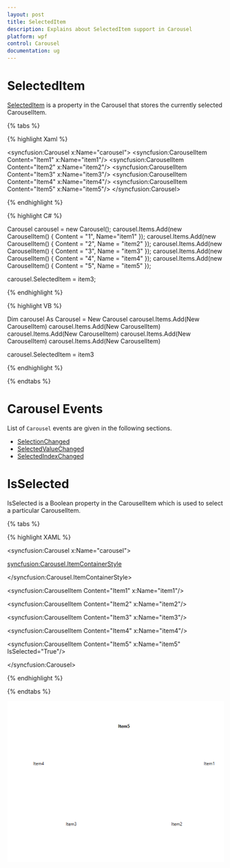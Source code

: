 ```yaml
---
layout: post
title: SelectedItem 
description: Explains about SelectedItem support in Carousel
platform: wpf
control: Carousel
documentation: ug
---
```


# SelectedItem

[SelectedItem](https://help.syncfusion.com/cr/wpf/Syncfusion.Shared.Wpf~Syncfusion.Windows.Shared.Carousel~SelectedItem.html) is a property in the Carousel that stores the currently selected CarouselItem. 

{% tabs %}

{% highlight Xaml %}

<syncfusion:Carousel x:Name="carousel">
            <syncfusion:CarouselItem Content="Item1" x:Name="item1"/>
            <syncfusion:CarouselItem Content="Item2" x:Name="item2"/>
            <syncfusion:CarouselItem Content="Item3" x:Name="item3"/>
            <syncfusion:CarouselItem Content="Item4" x:Name="item4"/>
            <syncfusion:CarouselItem Content="Item5" x:Name="item5"/>
        </syncfusion:Carousel>

{% endhighlight %}

{% highlight C# %}

Carousel carousel = new Carousel();
carousel.Items.Add(new CarouselItem() { Content = "1", Name="item1" });
carousel.Items.Add(new CarouselItem() { Content = "2", Name = "item2" });
carousel.Items.Add(new CarouselItem() { Content = "3", Name = "item3" });
carousel.Items.Add(new CarouselItem() { Content = "4", Name = "item4" });
carousel.Items.Add(new CarouselItem() { Content = "5", Name = "item5" });

carousel.SelectedItem = item3;

{% endhighlight %}

{% highlight VB %}

Dim carousel As Carousel = New Carousel
carousel.Items.Add(New CarouselItem)
carousel.Items.Add(New CarouselItem)
carousel.Items.Add(New CarouselItem)
carousel.Items.Add(New CarouselItem)
carousel.Items.Add(New CarouselItem)

carousel.SelectedItem = item3

{% endhighlight %}

{% endtabs %}


# Carousel Events

List of `Carousel` events are given in the following sections.

* [SelectionChanged](https://help.syncfusion.com/cr/wpf/Syncfusion.Shared.Wpf~Syncfusion.Windows.Shared.Carousel~SelectionChanged_EV.html)
* [SelectedValueChanged](https://help.syncfusion.com/cr/wpf/Syncfusion.Shared.Wpf~Syncfusion.Windows.Shared.Carousel~SelectedValueChanged_EV.html)
* [SelectedIndexChanged](https://help.syncfusion.com/cr/wpf/Syncfusion.Shared.Wpf~Syncfusion.Windows.Shared.Carousel~SelectedIndexChanged_EV.html)


# IsSelected 

IsSelected is a Boolean property in the CarouselItem which is used to select a particular CarouselItem. 


{% tabs %}

{% highlight XAML %}

<syncfusion:Carousel x:Name="carousel">

<syncfusion:Carousel.ItemContainerStyle>

<Style TargetType="syncfusion:CarouselItem">

<Style.Triggers>

<Trigger Property="IsSelected" Value="True">

<Setter Property="FontWeight" Value="Bold">

</Setter>

</Trigger>

</Style.Triggers>

</Style>

</syncfusion:Carousel.ItemContainerStyle>

<syncfusion:CarouselItem Content="Item1" x:Name="item1"/>

<syncfusion:CarouselItem Content="Item2" x:Name="item2"/>

<syncfusion:CarouselItem Content="Item3" x:Name="item3"/>

<syncfusion:CarouselItem Content="Item4" x:Name="item4"/>

<syncfusion:CarouselItem Content="Item5" x:Name="item5" IsSelected="True"/>

</syncfusion:Carousel>


{% endhighlight %}

{% endtabs %}

![](Selection-images/IsSelectedproperty.png)



